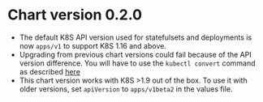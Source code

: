 # Chart version 0.2.0
- The default K8S API version used for statefulsets and deployments is now `apps/v1` to support K8S 1.16 and above.
- Upgrading from previous chart versions could fail because of the API version difference. You will have to use the `kubectl convert` command as described [here](https://kubernetes.io/blog/2019/07/18/api-deprecations-in-1-16/)  
- This chart version works with K8S >1.9 out of the box. To use it with older versions, set `apiVersion` to `apps/v1beta2` in the values file.